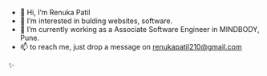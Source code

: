 - 👋 Hi, I’m Renuka Patil
- 👀 I’m interested in bulding websites, software.
- 🌱 I’m currently working as a Associate Software Engineer in MINDBODY, Pune.
- 📫 to reach me, just drop a message on renukapatil210@gmail.com

<!---
renukapatil-21/renukapatil-21 is a ✨ special ✨ repository because its `README.md` (this file) appears on your GitHub profile.
You can click the Preview link to take a look at your changes.
--->
✨
